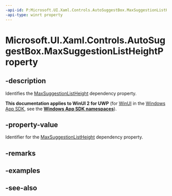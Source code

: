 ```yaml
---
-api-id: P:Microsoft.UI.Xaml.Controls.AutoSuggestBox.MaxSuggestionListHeightProperty
-api-type: winrt property
---
```


<!-- Property syntax
public Windows.UI.Xaml.DependencyProperty MaxSuggestionListHeightProperty { get; }
-->

# Microsoft.UI.Xaml.Controls.AutoSuggestBox.MaxSuggestionListHeightProperty

## -description
Identifies the [MaxSuggestionListHeight](autosuggestbox_maxsuggestionlistheight.md) dependency property.

**This documentation applies to WinUI 2 for UWP** (for [WinUI](/windows/apps/winui/winui3/) in the [Windows App SDK](/windows/apps/windows-app-sdk/), see the **[Windows App SDK namespaces](/windows/windows-app-sdk/api/winrt/)**).

## -property-value
Identifier for the [MaxSuggestionListHeight](autosuggestbox_maxsuggestionlistheight.md) dependency property.

## -remarks

## -examples

## -see-also
